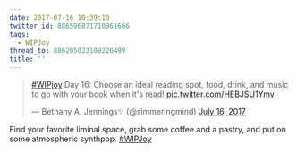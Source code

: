 ```yaml
---
date: 2017-07-16 10:39:10
twitter_id: 886596071710961666
tags:
  - WIPJoy
thread_to: 886205023109226499
title: ''
---
```


<blockquote class="twitter-tweet"><p lang="en" dir="ltr"><a href="https://twitter.com/hashtag/WIPjoy?src=hash&amp;ref_src=twsrc%5Etfw">#WIPjoy</a> Day 16: Choose an ideal reading spot, food, drink, and music to go with your book when it&#39;s read! <a href="https://t.co/HEBJSU1Ymv">pic.twitter.com/HEBJSU1Ymv</a></p>&mdash; Bethany A. Jennings✨ (@simmeringmind) <a href="https://twitter.com/simmeringmind/status/886442659153420288?ref_src=twsrc%5Etfw">July 16, 2017</a></blockquote>
<script async src="https://platform.twitter.com/widgets.js" charset="utf-8"></script>

Find your favorite liminal space, grab some coffee and a pastry, and put on some atmospheric synthpop. [#WIPJoy](https://twitter.com/hashtag/WIPJoy)
